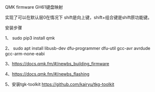 QMK firmware
GH61键盘映射 

实现了可以在默认层0在情况下 shift是向上键，shift+组合键是shift原功能键。


安装步骤

1、 sudo pip3 install qmk

2、 sudo apt install libusb-dev dfu-programmer dfu-util gcc-avr avrdude gcc-arm-none-eabi

3、https://docs.qmk.fm/#/newbs_building_firmware

4、https://docs.qmk.fm/#/newbs_flashing

5、安装tgk-toolkit https://github.com/kairyu/tkg-toolkit
